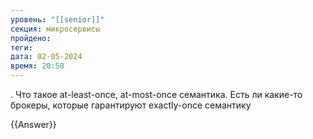 ```yaml
---
уровень: "[[senior]]"
секция: микросервисы
пройдено: 
теги: 
дата: 02-05-2024
время: 20:58
---
```

. Что такое at-least-once, at-most-once семантика. Есть ли какие-то брокеры, которые гарантируют exactly-once семантику

{{Answer}}